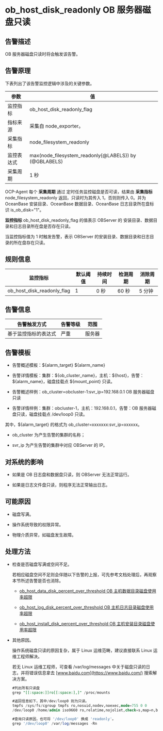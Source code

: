 # ob_host_disk_readonly OB 服务器磁盘只读

## 告警描述

OB 服务器磁盘只读时将会触发该告警。

## 告警原理

下表列出了该告警监控逻辑中涉及的关键参数。

|  参数   |                           值                           |
|-------|-------------------------------------------------------|
| 监控指标  | ob_host_disk_readonly_flag                            |
| 指标来源  | 采集自 node_exporter。                                    |
| 采集指标  | node_filesystem_readonly                              |
| 监控表达式 | max(node_filesystem_readonly{@LABELS}) by (@GBLABELS) |
| 采集周期  | 1 秒                                                   |

OCP-Agent 每个 **采集周期** 通过 定时任务监控磁盘是否可读，结果由 **采集指标** node_filesystem_readonly 返回，只读时为其传入 1，否则则传入 0。并为 OceanBase 安装目录、OceanBase 数据目录、OceanBase 日志目录所在盘标识 is_ob_disk="1"。

**监控指标** ob_host_disk_readonly_flag 的值表示 OBServer 的 安装目录、数据目录和日志目录所在盘是否存在只读。

当监控指标值为 1 时触发告警，表示 OBServer 的安装目录、数据目录和日志目录的所在盘存在只读。

## 规则信息

|            监控指标            | 默认阈值 | 持续时间 | 检测周期 | 消除周期 |
|----------------------------|------|------|------|------|
| ob_host_disk_readonly_flag | 1    | 0 秒  | 60 秒 | 5 分钟 |

## 告警信息

|   告警触发方式   | 告警等级 | 范围  |
|------------|------|-----|
| 基于监控指标的表达式 | 严重   | 服务器 |

## 告警模板

* 告警概述模板：\${alarm_target} ${alarm_name}

* 告警详情模板：集群：\${ob_cluster_name}，主机：\${host}，告警：\${alarm_name}，磁盘挂载点 ${mount_point} 只读。
  
* 告警概述样例：ob_cluster=obcluster-1:svr_ip=192.168.0.1 OB 服务器磁盘只读

* 告警详情样例：集群：obcluster-1，主机：192.168.0.1，告警：OB 服务器磁盘只读，磁盘挂载点 /dev/loop0 只读。

其中，${alarm_target} 的格式为 ob_cluster=xxxxxxx:svr_ip=xxxxxx。

* ob_cluster 为产生告警的集群的名称；

* svr_ip 为产生告警的集群中对应 OBServer 的 IP。

## 对系统的影响

* 如果是 OB 日志盘和数据盘只读，则 OBServer 无法正常运行。

* 如果是日志文件盘只读，则程序无法正常输出日志。

## 可能原因

* 磁盘写满。

* 操作系统导致的权限异常。

* 物理介质异常，如磁盘发生故障。

## 处理方法

* 检查是否磁盘写满或空间不足。

  若相应磁盘空间不足则会伴随以下告警的上报，可先参考文档处理后，再观察本节所述告警是否也消除。
  * [ob_host_data_disk_percent_over_threshold OB 主机数据目录磁盘使用率超限](35.ob_host_data_disk_percent_over_threshold.md)

  * [ob_host_log_disk_percent_over_threshold OB 主机日志目录磁盘使用率超限](36.ob_host_log_disk_percent_over_threshold.md)

  * [ob_host_install_disk_percent_over_threshold OB 主机安装目录磁盘使用率超限](37.ob_host_install_disk_percent_over_threshold.md)

* 其他原因。

  操作系统磁盘只读的原因复杂，属于 Linux 运维范畴，建议直接联系 Linux 运维工程师解决。

  若无 Linux 运维工程师，可查看 /var/log/messages 中关于磁盘只读的日志，并将错误信息拿去 [www.baidu.com](https://www.baidu.com/) 搜索解决方案。

  ```sql
  #列出所有只读盘
  grep "[[:space:]]ro[[:space:],]" /proc/mounts
  
  #返回信息如下，其中/dev/loop0 则为只读。
  tmpfs /sys/fs/cgroup tmpfs ro,nosuid,nodev,noexec,mode=755 0 0
  /dev/loop0 /home/admin iso9660 ro,relatime,nojoliet,check=s,map=n,blocksize=2048 0 0
  
  #查询只读原因，也可将 '/dev/loop0' 换成 'readonly'。
  grep '/dev/loop0' /var/log/messages -Rn
  ```
